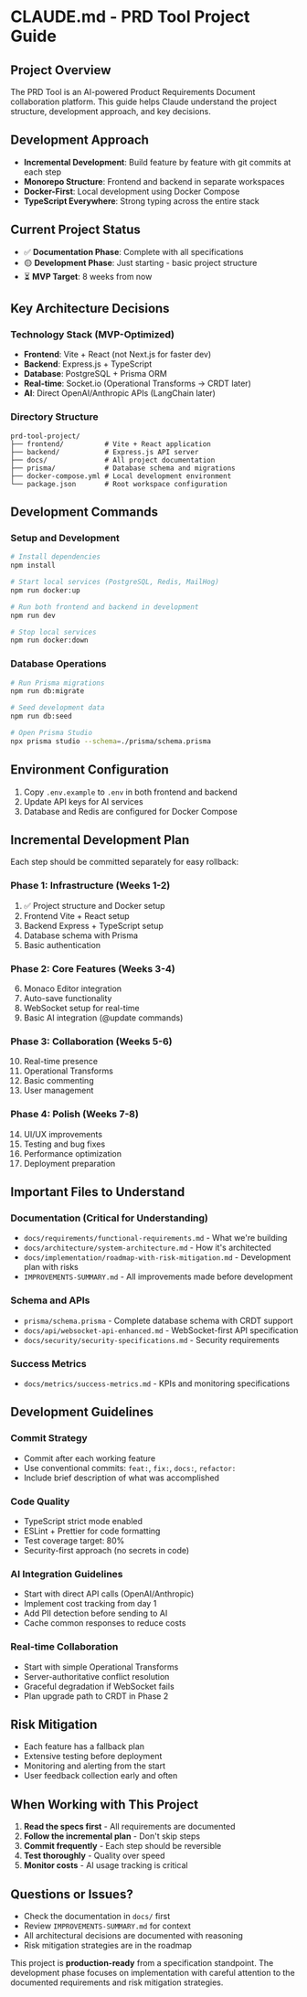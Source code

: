 # CLAUDE.md - PRD Tool Project Guide

## Project Overview
The PRD Tool is an AI-powered Product Requirements Document collaboration platform. This guide helps Claude understand the project structure, development approach, and key decisions.

## Development Approach
- **Incremental Development**: Build feature by feature with git commits at each step
- **Monorepo Structure**: Frontend and backend in separate workspaces
- **Docker-First**: Local development using Docker Compose
- **TypeScript Everywhere**: Strong typing across the entire stack

## Current Project Status
- ✅ **Documentation Phase**: Complete with all specifications
- 🟡 **Development Phase**: Just starting - basic project structure
- ⏳ **MVP Target**: 8 weeks from now

## Key Architecture Decisions

### Technology Stack (MVP-Optimized)
- **Frontend**: Vite + React (not Next.js for faster dev)
- **Backend**: Express.js + TypeScript
- **Database**: PostgreSQL + Prisma ORM
- **Real-time**: Socket.io (Operational Transforms → CRDT later)
- **AI**: Direct OpenAI/Anthropic APIs (LangChain later)

### Directory Structure
```
prd-tool-project/
├── frontend/          # Vite + React application
├── backend/           # Express.js API server
├── docs/              # All project documentation
├── prisma/            # Database schema and migrations
├── docker-compose.yml # Local development environment
└── package.json       # Root workspace configuration
```

## Development Commands

### Setup and Development
```bash
# Install dependencies
npm install

# Start local services (PostgreSQL, Redis, MailHog)
npm run docker:up

# Run both frontend and backend in development
npm run dev

# Stop local services
npm run docker:down
```

### Database Operations
```bash
# Run Prisma migrations
npm run db:migrate

# Seed development data
npm run db:seed

# Open Prisma Studio
npx prisma studio --schema=./prisma/schema.prisma
```

## Environment Configuration
1. Copy `.env.example` to `.env` in both frontend and backend
2. Update API keys for AI services
3. Database and Redis are configured for Docker Compose

## Incremental Development Plan
Each step should be committed separately for easy rollback:

### Phase 1: Infrastructure (Weeks 1-2)
1. ✅ Project structure and Docker setup
2. Frontend Vite + React setup
3. Backend Express + TypeScript setup
4. Database schema with Prisma
5. Basic authentication

### Phase 2: Core Features (Weeks 3-4)
6. Monaco Editor integration
7. Auto-save functionality
8. WebSocket setup for real-time
9. Basic AI integration (@update commands)

### Phase 3: Collaboration (Weeks 5-6)
10. Real-time presence
11. Operational Transforms
12. Basic commenting
13. User management

### Phase 4: Polish (Weeks 7-8)
14. UI/UX improvements
15. Testing and bug fixes
16. Performance optimization
17. Deployment preparation

## Important Files to Understand

### Documentation (Critical for Understanding)
- `docs/requirements/functional-requirements.md` - What we're building
- `docs/architecture/system-architecture.md` - How it's architected
- `docs/implementation/roadmap-with-risk-mitigation.md` - Development plan with risks
- `IMPROVEMENTS-SUMMARY.md` - All improvements made before development

### Schema and APIs
- `prisma/schema.prisma` - Complete database schema with CRDT support
- `docs/api/websocket-api-enhanced.md` - WebSocket-first API specification
- `docs/security/security-specifications.md` - Security requirements

### Success Metrics
- `docs/metrics/success-metrics.md` - KPIs and monitoring specifications

## Development Guidelines

### Commit Strategy
- Commit after each working feature
- Use conventional commits: `feat:`, `fix:`, `docs:`, `refactor:`
- Include brief description of what was accomplished

### Code Quality
- TypeScript strict mode enabled
- ESLint + Prettier for code formatting
- Test coverage target: 80%
- Security-first approach (no secrets in code)

### AI Integration Guidelines
- Start with direct API calls (OpenAI/Anthropic)
- Implement cost tracking from day 1
- Add PII detection before sending to AI
- Cache common responses to reduce costs

### Real-time Collaboration
- Start with simple Operational Transforms
- Server-authoritative conflict resolution
- Graceful degradation if WebSocket fails
- Plan upgrade path to CRDT in Phase 2

## Risk Mitigation
- Each feature has a fallback plan
- Extensive testing before deployment
- Monitoring and alerting from the start
- User feedback collection early and often

## When Working with This Project
1. **Read the specs first** - All requirements are documented
2. **Follow the incremental plan** - Don't skip steps
3. **Commit frequently** - Each step should be reversible
4. **Test thoroughly** - Quality over speed
5. **Monitor costs** - AI usage tracking is critical

## Questions or Issues?
- Check the documentation in `docs/` first
- Review `IMPROVEMENTS-SUMMARY.md` for context
- All architectural decisions are documented with reasoning
- Risk mitigation strategies are in the roadmap

This project is **production-ready** from a specification standpoint. The development phase focuses on implementation with careful attention to the documented requirements and risk mitigation strategies.